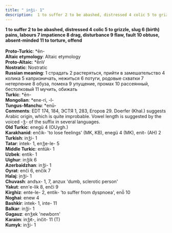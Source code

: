```yaml
---
title: " inǯi- 1"
description:  1 to suffer 2 to be abashed, distressed 4 colic 5 to grizzle, slug 6 (birth) pains, labours 7 impatience 8 drag, disturbance 9 flaw, fault 10 obtuse, absent-minded 11 to torture, offend
---
```

<strong> 1 to suffer 2 to be abashed, distressed 4 colic 5 to grizzle, slug 6 (birth) pains, labours 7 impatience 8 drag, disturbance 9 flaw, fault 10 obtuse, absent-minded 11 to torture, offend</strong><br><br>
<strong>Proto-Turkic</strong>:  *ēn-<br>
<strong>Altaic etymology</strong>:  Altaic etymology<br>
<strong> Proto-Altaic</strong>:  *ḗnV<br>
<strong>Nostratic</strong>:  Nostratic<br>
<strong>Russian meaning</strong>:  1 страдать 2 растеряться, прийти в замешательство 4 колика 5 капризничать, нежиться 6 потуги, родовые схватки 7 нетерпение 8 обуза, помеха 9 упущение, промах 10 рассеянный, бестолковый 11 мучить, обижать<br>
<strong>Turkic</strong>:  *ēn-<br>
<strong>Mongolian</strong>:  *ene-ri, -l-<br>
<strong>Tungus-Manchu</strong>:  *enū-<br>
<strong>Comments</strong>:  EDT 174, 184, ЭСТЯ 1, 283, Егоров 29. Doerfer (Khal.) suggests Arabic origin, which is quite improbable. Vowel length is suggested by the voiced -ǯ- of the suffix in several languages.<br>
<strong>Old Turkic</strong>:  enegü 4 (OUygh.)<br>
<strong>Karakhanid</strong>:  enčik- 'to lose feelings' (MK, KB), enegü 4 (MK), enit- (AH) 2<br>
<strong>Turkish</strong>:  inǯi- 1<br>
<strong>Tatar</strong>:  intek- 1, enǯe-le- 5<br>
<strong>Middle Turkic</strong>:  entük- 1<br>
<strong>Uzbek</strong>:  entik- 1<br>
<strong>Uighur</strong>:  inǯik 6<br>
<strong>Azerbaidzhan</strong>:  inǯi- 1<br>
<strong>Oyrat</strong>:  enči 6, enčik 7<br>
<strong>Halaj</strong>:  ịnǯi- 1<br>
<strong>Chuvash</strong>:  andъx- 1, 7, anzux 'dumb, sclerotic person'<br>
<strong>Yakut</strong>:  enn'e-lik 8, enči 9<br>
<strong>Kirghiz</strong>:  ente-le- 2, entik- 'to suffer from dyspnoea', enȫ 10<br>
<strong>Noghai</strong>:  enew 4<br>
<strong>Bashkir</strong>:  intek- 1, inte- 11<br>
<strong>Balkar</strong>:  inǯi- 1<br>
<strong>Gagauz</strong>:  enǯek 'newborn'<br>
<strong>Karaim</strong>:  inǯɨt-, inčit- 11 (T)<br>
<strong>Kumyk</strong>:  inǯi- 1<br>


